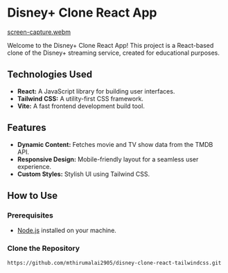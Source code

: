 # Disney+ Clone React App
[screen-capture.webm](https://github.com/mthirumalai2905/disney-clone-react-tailwindcss/assets/98790479/25ccb213-500e-4e3f-ae07-fed9101fc09c)


Welcome to the Disney+ Clone React App! This project is a React-based clone of the Disney+ streaming service, created for educational purposes.

## Technologies Used

- **React:** A JavaScript library for building user interfaces.
- **Tailwind CSS:** A utility-first CSS framework.
- **Vite:** A fast frontend development build tool.

## Features

- **Dynamic Content:** Fetches movie and TV show data from the TMDB API.
- **Responsive Design:** Mobile-friendly layout for a seamless user experience.
- **Custom Styles:** Stylish UI using Tailwind CSS.

## How to Use

### Prerequisites

- [Node.js](https://nodejs.org/) installed on your machine.

### Clone the Repository

```bash
https://github.com/mthirumalai2905/disney-clone-react-tailwindcss.git

